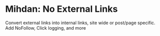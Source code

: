 # Mihdan: No External Links
Convert external links into internal links, site wide or post/page specific. Add NoFollow, Click logging, and more
